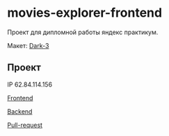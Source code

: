 # movies-explorer-frontend

Проект для дипломной работы яндекс практикум.

Макет: [Dark-3](https://www.figma.com/file/6FMWkB94wE7KTkcCgUXtnC/%D0%94%D0%B8%D0%BF%D0%BB%D0%BE%D0%BC%D0%BD%D1%8B%D0%B9-%D0%BF%D1%80%D0%BE%D0%B5%D0%BA%D1%82?type=design&node-id=1-8436&mode=design&t=SktPVwKRRuo0rzaJ-0)

## Проект

IP 62.84.114.156

[Frontend](https://github.com/VEBata/movies-explorer-frontend/tree/level-3)

[Backend](https://github.com/VEBata/movies-explorer-api/tree/main)

[Pull-request](https://github.com/VEBata/movies-explorer-frontend/pull/2)
